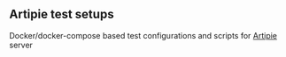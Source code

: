 ## Artipie test setups

Docker/docker-compose based test configurations and scripts for [Artipie](https://github.com/artipie/artipie) server

